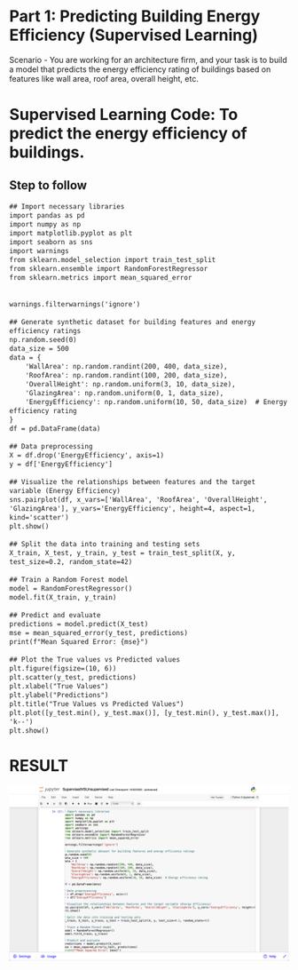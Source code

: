 # Part 1: Predicting Building Energy Efficiency (Supervised Learning)
Scenario - You are working for an architecture firm, and your task is to build a model that predicts the energy efficiency rating of buildings based on features like wall area, roof area, overall height, etc.



# Supervised Learning Code: To predict the energy efficiency of buildings.

## Step to   follow

```
## Import necessary libraries
import pandas as pd
import numpy as np
import matplotlib.pyplot as plt
import seaborn as sns
import warnings
from sklearn.model_selection import train_test_split
from sklearn.ensemble import RandomForestRegressor
from sklearn.metrics import mean_squared_error


warnings.filterwarnings('ignore')

## Generate synthetic dataset for building features and energy efficiency ratings
np.random.seed(0)
data_size = 500
data = {
    'WallArea': np.random.randint(200, 400, data_size),
    'RoofArea': np.random.randint(100, 200, data_size),
    'OverallHeight': np.random.uniform(3, 10, data_size),
    'GlazingArea': np.random.uniform(0, 1, data_size),
    'EnergyEfficiency': np.random.uniform(10, 50, data_size)  # Energy efficiency rating
}
df = pd.DataFrame(data)

## Data preprocessing
X = df.drop('EnergyEfficiency', axis=1)
y = df['EnergyEfficiency']

## Visualize the relationships between features and the target variable (Energy Efficiency)
sns.pairplot(df, x_vars=['WallArea', 'RoofArea', 'OverallHeight', 'GlazingArea'], y_vars='EnergyEfficiency', height=4, aspect=1, kind='scatter')
plt.show()

## Split the data into training and testing sets
X_train, X_test, y_train, y_test = train_test_split(X, y, test_size=0.2, random_state=42)

## Train a Random Forest model
model = RandomForestRegressor()
model.fit(X_train, y_train)

## Predict and evaluate
predictions = model.predict(X_test)
mse = mean_squared_error(y_test, predictions)
print(f"Mean Squared Error: {mse}")

## Plot the True values vs Predicted values
plt.figure(figsize=(10, 6))
plt.scatter(y_test, predictions)
plt.xlabel("True Values")
plt.ylabel("Predictions")
plt.title("True Values vs Predicted Values")
plt.plot([y_test.min(), y_test.max()], [y_test.min(), y_test.max()], 'k--')
plt.show()

```

# RESULT 

![jenkins_](Image.png)
